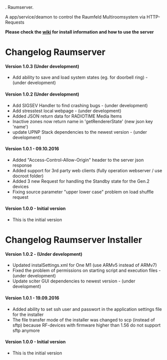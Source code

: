 . Raumserver.

A app/service/deamon to control the Raumfeld Multiroomsystem via HTTP-Requests  
  
**Please check the [wiki](https://github.com/ChriD/Raumserver/wiki) for install information and how to use the server**  
  
# Changelog Raumserver

#### Version 1.0.3 (Under development)
* Add ability to save and load system states (eg. for doorbell ring) - (under development)

#### Version 1.0.2 (Under development)
* Add SIGSEV Handler to find crashing bugs - (under development)
* Add stresstest local webpage - (under development)
* Added JSON return data for RADIOTIME Media Items
* Inactive zones now return name in 'getRendererState' (new json key 'name')
* update UPNP Stack dependencies to the newest version - (under development)

#### Version 1.0.1 - 09.10.2016
* Added "Access-Control-Allow-Origin" header to the server json response
* Added  support for 3rd party web clients (fully operation webserver / use docroot folder)
* Added 3 new Request for handling the Standby state for the Gen.2 devices
* Fixing source parameter "upper lower case" problem on load shuffle request

#### Version 1.0.0 - Initial version  
* This is the initial version

  
# Changelog Raumserver Installer

#### Version 1.0.2 - (Under development)
* Updated instalSettings.xml for One M1 (use ARMv5 instead of ARMv7)
* Fixed the problem of permissions on starting script and execution files - (under development)
* Update sciter GUI dependencies to newest version - (under development)
  
#### Version 1.0.1 - 19.09.2016
* Added ability to set ssh user and passwort in the application settings file for the installer
* The file transfer mode of the installer was changed to scp (instead of sftp) because RF-devices with firmware higher than 1.56 do not support sftp anymore
 
#### Version 1.0.0 - Initial version  
* This is the initial version

